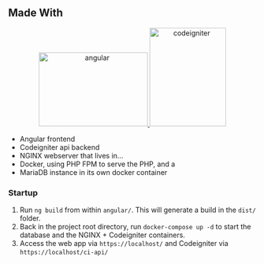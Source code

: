 ## Made With
<div align="center">
  <a href="https://angular.io/">
    <img src="https://angular.io/assets/images/logos/angular/angular.svg" alt="angular" height="150" width="221">
  </a>
  <a href="https://codeigniter.com/">
    <img src="https://codeigniter.com/assets/images/ci-logo-big.png" alt="codeigniter" height="200" width="155">
  </a>
</div>

- Angular frontend
- Codeigniter api backend
- NGINX webserver that lives in...
- Docker, using PHP FPM to serve the PHP, and a
- MariaDB instance in its own docker container

### Startup
1. Run `ng build` from within `angular/`. This will generate a build in the `dist/` folder.
2. Back in the project root directory, run `docker-compose up -d` to start the database and the NGINX + Codeigniter containers.
3. Access the web app via `https://localhost/` and Codeigniter via `https://localhost/ci-api/`